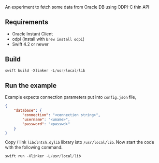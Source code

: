 An experiment to fetch some data from Oracle DB using ODPI-C thin API

Requirements
------------

- Oracle Instant Client
- odpi (install with `brew install odpi`)
- Swift 4.2 or newer

Build
-----

```swift
swift build -Xlinker -L/usr/local/lib
```

Run the example
---------------

Example expects connection parameters put into `config.json` file,

```json
{
    "database": {
        "connection": "<connection string>",
        "username": "<uname>",
        "password": "<passwd>"
    }
}
```

Copy / link `libclntsh.dylib` library isto `/usr/local/lib`.
Now start the code with the following command.

```swift
swift run -Xlinker -L/usr/local/lib
```

